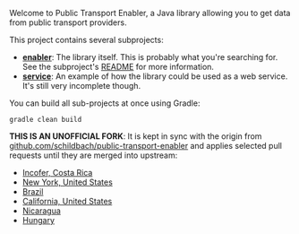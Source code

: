 Welcome to Public Transport Enabler, a Java library allowing you to get data from public transport providers.

This project contains several subprojects:

 * [__enabler__](enabler):
     The library itself. This is probably what you're searching for. See the subproject's [README](enabler/README.md) for more information.
 * [__service__](service):
     An example of how the library could be used as a web service. It's still very incomplete though.

You can build all sub-projects at once using Gradle:

`gradle clean build`

**THIS IS AN UNOFFICIAL FORK**: It is kept in sync with the origin from
[github.com/schildbach/public-transport-enabler](https://github.com/schildbach/public-transport-enabler) and applies selected pull requests until they are merged into upstream:

* [Incofer, Costa Rica](https://github.com/schildbach/public-transport-enabler/pull/146)
* [New York, United States](https://github.com/schildbach/public-transport-enabler/pull/97)
* [Brazil](https://github.com/schildbach/public-transport-enabler/pull/179)
* [California, United States](https://github.com/schildbach/public-transport-enabler/pull/164)
* [Nicaragua](https://github.com/schildbach/public-transport-enabler/pull/181)
* [Hungary](https://github.com/schildbach/public-transport-enabler/pull/195)